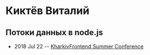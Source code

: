 # Киктёв Виталий

## Потоки данных в node.js
- 2018 Jul 22 -- [KharkivFrontend Summer Conference](https://www.youtube.com/watch?v=UYZUE1vQ0js)    
